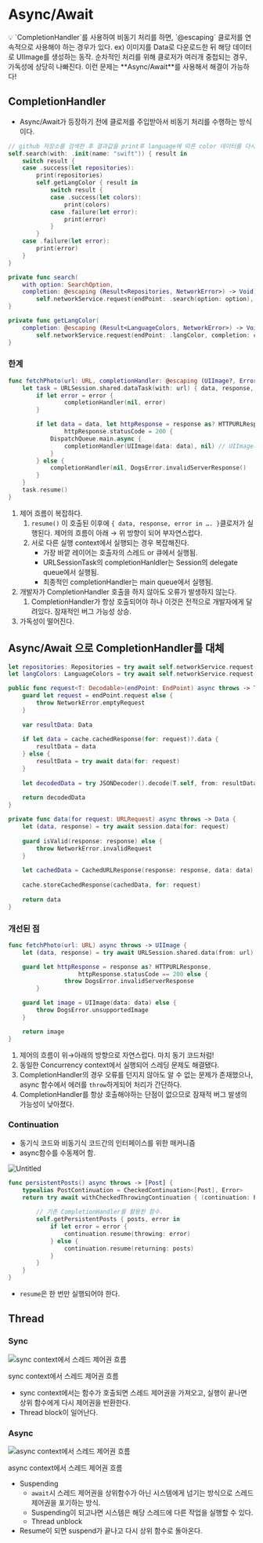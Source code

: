 # Async/Await

<aside>
💡 `CompletionHandler`를 사용하여 비동기 처리를 하면, `@escaping` 클로저를 연속적으로 사용해야 하는 경우가 있다.
ex) 이미지를 Data로 다운로드한 뒤 해당 데이터로 UIImage를 생성하는 동작.
순차적인 처리를 위해 클로저가 여러개 중첩되는 경우, 가독성에 상당히 나빠진다.
이런 문제는 **Async/Await**를 사용해서 해결이 가능하다!

</aside>

## CompletionHandler

- Async/Await가 등장하기 전에 클로저를 주입받아서 비동기 처리를 수행하는 방식이다.

```swift
// github 저장소를 검색한 후 결과값을 print후 language에 따른 color 데이터를 다시 요청하는 동작을 수행한다.
self.search(with: .init(name: "swift")) { result in
    switch result {
    case .success(let repositories):
        print(repositories)
        self.getLangColor { result in
            switch result {
            case .success(let colors):
                print(colors)
            case .failure(let error):
                print(error)
            }
        }
    case .failure(let error):
        print(error)
    }
}

private func search(
    with option: SearchOption,
    completion: @escaping (Result<Repositories, NetworkError>) -> Void) {
        self.networkService.request(endPoint: .search(option: option), completion: completion)
}

private func getLangColor(
    completion: @escaping (Result<LanguageColors, NetworkError>) -> Void) {
        self.networkService.request(endPoint: .langColor, completion: completion)
}
```

### 한계

```swift
func fetchPhoto(url: URL, completionHandler: @escaping (UIImage?, Error?) -> Void) {
    let task = URLSession.shared.dataTask(with: url) { data, response, error in
        if let error = error {
                completionHandler(nil, error)
        }

        if let data = data, let httpResponse = response as? HTTPURLResponse,
                httpResponse.statusCode = 200 {
            DispatchQueue.main.async {
                completionHandler(UIImage(data: data), nil) // UIImage가 nil일 수 있다.
            }
        } else {
            completionHandler(nil, DogsError.invalidServerResponse()
        }
    }
    task.resume()
}
```

1. 제어 흐름이 복잡하다.
    1. `resume()` 이 호출된 이후에 `{ data, response, error in …. }`클로저가 실행된다.
    제어의 흐름이 아래 → 위 방향이 되어 부자연스럽다.
    2. 서로 다른 실행 context에서 실행되는 경우 복잡해진다.
        - 가장 바깥 레이어는 호출자의 스레드 or 큐에서 실행됨.
        - URLSessionTask의 completionHanldler는 Session의 delegate queue에서 실행됨.
        - 최종적인 completionHandler는 main queue에서 실행됨.
2. 개발자가 CompletionHandler 호출을 하지 않아도 오류가 발생하지 않는다.
    1. CompletionHandler가 항상 호출되어야 하나 이것은 전적으로 개발자에게 달려있다.
    잠재적인 버그 가능성 상승.
3. 가독성이 떨어진다.

## Async/Await 으로 CompletionHandler를 대체

```swift
let repositories: Repositories = try await self.networkService.request(endPoint: .search(option: .init(name: "swift")))
let langColors: LanguageColors = try await self.networkService.request(endPoint: .langColor)

public func request<T: Decodable>(endPoint: EndPoint) async throws -> T {
    guard let request = endPoint.request else {
        throw NetworkError.emptyRequest
    }
    
    var resultData: Data
    
    if let data = cache.cachedResponse(for: request)?.data {
        resultData = data
    } else {
        resultData = try await data(for: request)
    }
    
    let decodedData = try JSONDecoder().decode(T.self, from: resultData)
    
    return decodedData
}

private func data(for request: URLRequest) async throws -> Data {
    let (data, response) = try await session.data(for: request)
    
    guard isValid(response: response) else {
        throw NetworkError.invalidRequest
    }
    
    let cachedData = CachedURLResponse(response: response, data: data)
    
    cache.storeCachedResponse(cachedData, for: request)
    
    return data
}
```

### 개선된 점

```swift
func fetchPhoto(url: URL) async throws -> UIImage {
    let (data, response) = try await URLSession.shared.data(from: url)

    guard let httpResponse = response as? HTTPURLResponse,
                    httpResponse.statusCode == 200 else {
                throw DogsError.invalidServerResponse
        }

    guard let image = UIImage(data: data) else {
        throw DogsError.unsupportedImage
    }

    return image
}
```

1. 제어의 흐름이 위→아래의 방향으로 자연스럽다. 마치 동기 코드처럼!
2. 동일한 Concurrency context에서 실행되어 스레딩 문제도 해결됐다.
3. CompletionHandler의 경우 오류를 던지지 않아도 알 수 없는 문제가 존재했으나, async 함수에서 에러를 `throw`하게되어 처리가 간단하다.
4. CompletionHandler를 항상 호출해야하는 단점이 없으므로 잠재적 버그 발생의 가능성이 낮아졌다.

### Continuation

- 동기식 코드와 비동기식 코드간의 인터페이스를 위한 매커니즘
- async함수를 수동제어 함.

![Untitled](Images/async_await_1.png)

```swift
func persistentPosts() async throws -> [Post] {
    typealias PostContinuation = CheckedContinuation<[Post], Error>
    return try await withCheckedThrowingContinuation { (continuation: PostContinuation) in
        
        // 기존 CompletionHandler를 활용한 함수.
        self.getPersistentPosts { posts, error in
            if let error = error {
                continuation.resume(throwing: error)
            } else {
                continuation.resume(returning: posts)
            }
        }
    }
}
```

- `resume`은 한 번만 실행되어야 한다.

## Thread

### Sync

![sync context에서 스레드 제어권 흐름](Images/async_await_2.png)

sync context에서 스레드 제어권 흐름

- sync context에서는 함수가 호출되면 스레드 제어권을 가져오고, 실행이 끝나면 상위 함수에게 다시 제어권을 반환한다.
- Thread block이 일어난다.

### Async

![async context에서 스레드 제어권 흐름](Images/async_await_3.png)

async context에서 스레드 제어권 흐름

- Suspending
    - `await`시 스레드 제어권을 상위함수가 아닌 시스템에게 넘기는 방식으로 스레드 제어권을 포기하는 방식.
    - Suspending이 되고나면 시스템은 해당 스레드에 다른 작업을 실행할 수 있다.
    - Thread unblock
- Resume이 되면 suspend가 끝나고 다시 상위 함수로 돌아온다.
